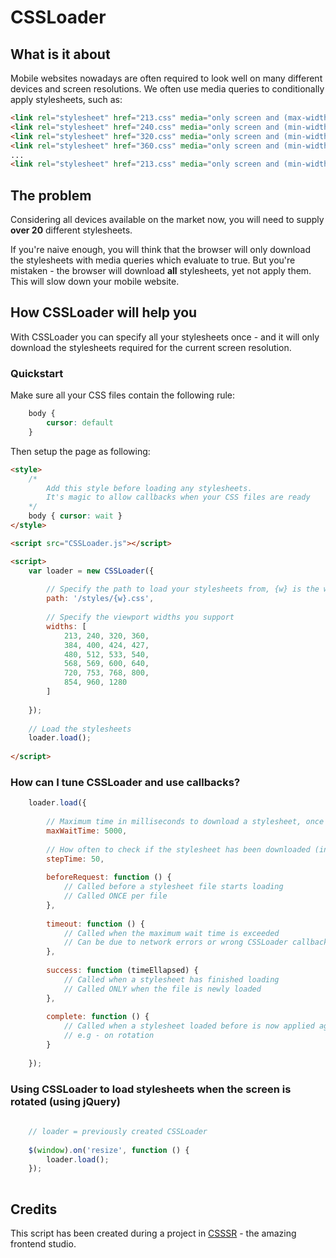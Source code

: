 CSSLoader
=========

What is it about
-----

Mobile websites nowadays are often required to look well on many different devices and screen resolutions. 
We often use media queries to conditionally apply stylesheets, such as:

```html
<link rel="stylesheet" href="213.css" media="only screen and (max-width: 239px)">
<link rel="stylesheet" href="240.css" media="only screen and (min-width: 240px) and (max-width: 319px)">
<link rel="stylesheet" href="320.css" media="only screen and (min-width: 320px) and (max-width: 359px)">
<link rel="stylesheet" href="360.css" media="only screen and (min-width: 360px) and (max-width: 383px)">
...
<link rel="stylesheet" href="213.css" media="only screen and (min-width: 1280px)">
```

The problem
-----

Considering all devices available on the market now, you will need to supply **over 20** different stylesheets. 

If you're naive enough, you will think that the browser will only download the stylesheets with media queries which evaluate to true. 
But you're mistaken - the browser will download **all** stylesheets, yet not apply them. This will slow down your mobile website. 

How CSSLoader will help you
-----

With CSSLoader you can specify all your stylesheets once - and it will only download the stylesheets required for the current screen resolution. 

### Quickstart

Make sure all your CSS files contain the following rule:

```css
	body {
		cursor: default
	}
```

Then setup the page as following:

```html
<style>
	/* 
		Add this style before loading any stylesheets.
		It's magic to allow callbacks when your CSS files are ready
	*/
	body { cursor: wait }
</style>

<script src="CSSLoader.js"></script>

<script>
	var loader = new CSSLoader({
	
		// Specify the path to load your stylesheets from, {w} is the width
		path: '/styles/{w}.css',
		
		// Specify the viewport widths you support
		widths: [
			213, 240, 320, 360,
			384, 400, 424, 427,
			480, 512, 533, 540,
			568, 569, 600, 640,
			720, 753, 768, 800,
			854, 960, 1280
		]
		
	});
	
	// Load the stylesheets
	loader.load();
	
</script>
```

### How can I tune CSSLoader and use callbacks?

```javascript
	loader.load({
	
		// Maximum time in milliseconds to download a stylesheet, once over, will result in timeout
		maxWaitTime: 5000,
		
		// How often to check if the stylesheet has been downloaded (in milliseconds)
		stepTime: 50,
		
		beforeRequest: function () {
			// Called before a stylesheet file starts loading
			// Called ONCE per file
		},
		
		timeout: function () {
			// Called when the maximum wait time is exceeded
			// Can be due to network errors or wrong CSSLoader callback configuration
		},
		
		success: function (timeEllapsed) {
			// Called when a stylesheet has finished loading
			// Called ONLY when the file is newly loaded
		},
		
		complete: function () {
			// Called when a stylesheet loaded before is now applied again
			// e.g - on rotation
		}
		
	});
```

### Using CSSLoader to load stylesheets when the screen is rotated (using jQuery)

```javascript
	
	// loader = previously created CSSLoader
	
	$(window).on('resize', function () {
		loader.load();
	});
	
```

Credits
-----

This script has been created during a project in [CSSSR](http://csssr.ru) - the amazing frontend studio.
